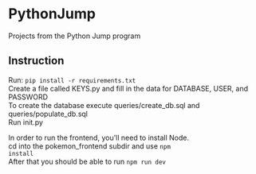 # PythonJump
Projects from the Python Jump program

## Instruction
Run:
    <code>pip install -r requirements.txt</code>  
Create a file called KEYS.py and fill in the data for DATABASE, USER, and PASSWORD  
To create the database execute queries/create_db.sql and queries/populate_db.sql  
Run init.py  

In order to run the frontend, you'll need to install Node.  
cd into the pokemon_frontend subdir  and use <code>npm install</code>  
After that you should be able to run <code>npm run dev</code>  